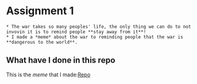 # Assignment 1
```
* The war takes so many peoples' life, the only thing we can do to not invovin it is to remind people **stay away from it**!
* I made a *meme* about the war to reminding people that the war is **dangerous to the world**.
```
 ## What have I done in this repo 
 This is the *meme* that I made:[Repo](https://she840.github.io/stats220/)
